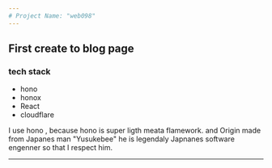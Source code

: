 ```yaml
---
# Project Name: "web098"
---
```


## First create to blog page

### tech stack

- hono
- honox
- React
- cloudflare

I use hono , because hono is super ligth meata flamework.
and Origin made from Japanes man "Yusukebee"
he is legendaly Japnanes software engenner so that I respect him.

---
